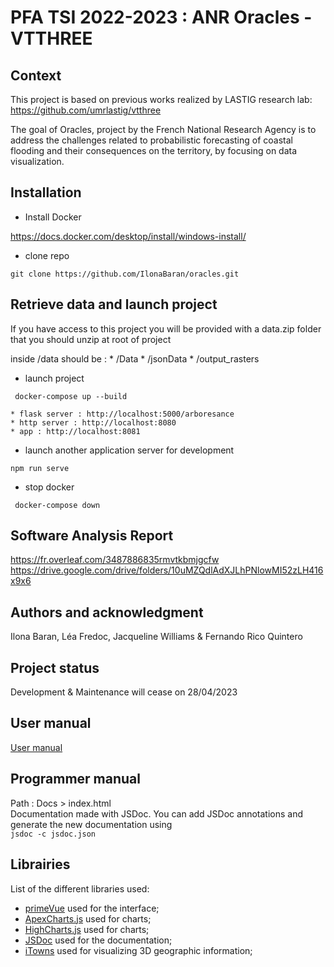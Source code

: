 # PFA TSI 2022-2023 : ANR Oracles - VTTHREE

## Context

This project is based on previous works realized by LASTIG research lab: https://github.com/umrlastig/vtthree 

The goal of Oracles, project by the French National Research Agency is to address the challenges related to probabilistic forecasting of coastal flooding and their consequences on the territory, by focusing on data visualization. 

## Installation

* Install Docker 

https://docs.docker.com/desktop/install/windows-install/


* clone repo

```git clone https://github.com/IlonaBaran/oracles.git```

## Retrieve data and launch project

If you have access to this project you will be provided with a data.zip folder that you should unzip at root of project

inside /data should be :
    * /Data
    * /jsonData
    * /output_rasters

* launch project

``` docker-compose up --build```

    * flask server : http://localhost:5000/arboresance
    * http server : http://localhost:8080
    * app : http://localhost:8081

* launch another application server for development

``` npm run serve ```

* stop docker 

``` docker-compose down```


## Software Analysis Report

https://fr.overleaf.com/3487886835rmvtkbmjgcfw
https://drive.google.com/drive/folders/10uMZQdlAdXJLhPNlowMI52zLH416x9x6

## Authors and acknowledgment
Ilona Baran, Léa Fredoc, Jacqueline Williams & Fernando Rico Quintero

## Project status
Development & Maintenance will cease on 28/04/2023

## User manual
[User manual](ManuelUtilisateur.md)

## Programmer manual
Path : Docs > index.html   
Documentation made with JSDoc. You can add JSDoc annotations and generate the new documentation using   
``` jsdoc -c jsdoc.json ```

## Librairies
List of the different libraries used:
* [primeVue](https://primevue.org/) used for the interface; 
* [ApexCharts.js](https://apexcharts.com/) used for charts; 
* [HighCharts.js](https://www.highcharts.com/) used for charts; 
* [JSDoc](https://jsdoc.app/) used for the documentation; 
* [iTowns](https://www.itowns-project.org/) used for visualizing 3D geographic information; 
